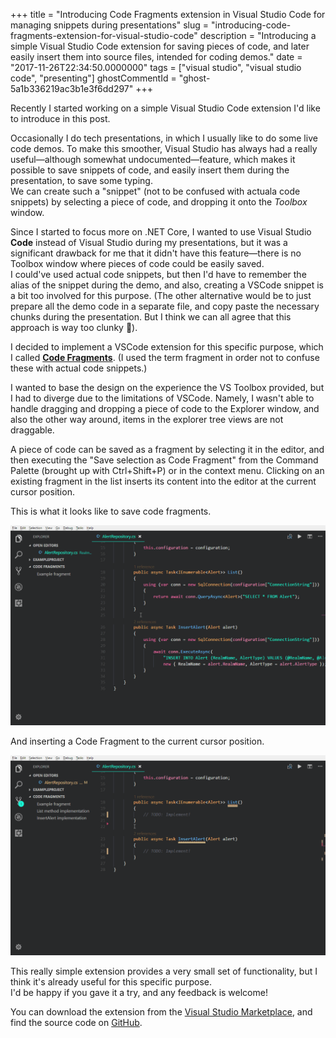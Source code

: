 +++
title = "Introducing Code Fragments extension in Visual Studio Code for managing snippets during presentations"
slug = "introducing-code-fragments-extension-for-visual-studio-code"
description = "Introducing a simple Visual Studio Code extension for saving pieces of code, and later easily insert them into source files, intended for coding demos."
date = "2017-11-26T22:34:50.0000000"
tags = ["visual studio", "visual studio code", "presenting"]
ghostCommentId = "ghost-5a1b336219ac3b1e3f6dd297"
+++

Recently I started working on a simple Visual Studio Code extension I'd like to introduce in this post.

Occasionally I do tech presentations, in which I usually like to do some live code demos. To make this smoother, Visual Studio has always had a really useful—although somewhat undocumented—feature, which makes it possible to save snippets of code, and easily insert them during the presentation, to save some typing.  
We can create such a "snippet" (not to be confused with actuala code snippets) by selecting a piece of code, and dropping it onto the *Toolbox* window.

Since I started to focus more on .NET Core, I wanted to use Visual Studio **Code** instead of Visual Studio during my presentations, but it was a significant drawback for me that it didn't have this feature—there is no Toolbox window where pieces of code could be easily saved.  
I could've used actual code snippets, but then I'd have to remember the alias of the snippet during the demo, and also, creating a VSCode snippet is a bit too involved for this purpose. (The other alternative would be to just prepare all the demo code in a separate file, and copy paste the necessary chunks during the presentation. But I think we can all agree that this approach is way too clunky 🙂).

I decided to implement a VSCode extension for this specific purpose, which I called [**Code Fragments**](https://marketplace.visualstudio.com/items?itemName=markvincze.code-fragments). (I used the term fragment in order not to confuse these with actual code snippets.)

I wanted to base the design on the experience the VS Toolbox provided, but I had to diverge due to the limitations of VSCode. Namely, I wasn't able to handle dragging and dropping a piece of code to the Explorer window, and also the other way around, items in the explorer tree views are not draggable.

A piece of code can be saved as a fragment by selecting it in the editor, and then executing the "Save selection as Code Fragment" from the Command Palette (brought up with Ctrl+Shift+P) or in the context menu.
Clicking on an existing fragment in the list inserts its content into the editor at the current cursor position.

This is what it looks like to save code fragments.

![Saving a Code Fragment.](/images/2017/11/codefragments-save.gif)

And inserting a Code Fragment to the current cursor position.

![Inserting a Code Fragment](/images/2017/11/codefragments-insert.gif)

This really simple extension provides a very small set of functionality, but I think it's already useful for this specific purpose.  
I'd be happy if you gave it a try, and any feedback is welcome!

You can download the extension from the [Visual Studio Marketplace](https://marketplace.visualstudio.com/items?itemName=markvincze.code-fragments), and find the source code on [GitHub](https://github.com/markvincze/vscode-codeFragments).

